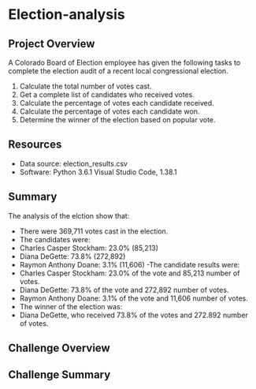 # Election-analysis

## Project Overview
A Colorado Board of Election employee has given the following tasks to complete the election audit of a recent local congressional election.

1. Calculate the total number of votes cast.
2. Get a complete list of candidates who received votes.
3. Calculate the percentage of votes each candidate received.
4. Calculate the percentage of votes each candidate won.
5. Determine the winner of the election based on popular vote.

## Resources
- Data source: election_results.csv
- Software: Python 3.6.1 Visual Studio Code, 1.38.1

## Summary 
The analysis of the elction show that:
 - There were 369,711 votes cast in the election.
 - The candidates were:
  - Charles Casper Stockham: 23.0% (85,213)
  - Diana DeGette: 73.8% (272,892)
  - Raymon Anthony Doane: 3.1% (11,606)
 -The candidate results were:
  - Charles Casper Stockham: 23.0% of the vote and 85,213 number of votes.
  - Diana DeGette: 73.8% of the vote and 272,892 number of votes.
  - Raymon Anthony Doane: 3.1% of the vote and 11,606 number of votes.
 - The winner of the election was:
  - Diana DeGette, who received 73.8% of the votes and 272.892 number of votes.

## Challenge Overview

## Challenge Summary
